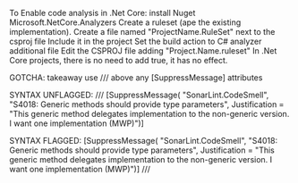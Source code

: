 To Enable code analysis in .Net Core:
   install Nuget Microsoft.NetCore.Analyzers
Create a ruleset (ape the existing implementation).
   Create a file named "ProjectName.RuleSet" next to the csproj file
   Include it in the project
   Set the build action to C# analyzer additional file
   Edit the CSPROJ file adding "<CodeAnalysisRuleSet>Project.Name.ruleset</CodeAnalysisRuleSet>"
   In .Net Core projects, there is no need to add <RunCodeAnalysis>true</RunCodeAnalysis>, it has no effect.


GOTCHA:  takeaway use /// <inheritdoc/> above any [SuppressMessage] attributes

SYNTAX UNFLAGGED:
      /// <inheritdoc/>
      [SuppressMessage(
         "SonarLint.CodeSmell",
         "S4018: Generic methods should provide type parameters",
         Justification = "This generic method delegates implementation to the non-generic version.  I want one implementation (MWP)")]

SYNTAX FLAGGED:
      [SuppressMessage(
         "SonarLint.CodeSmell",
         "S4018: Generic methods should provide type parameters",
         Justification = "This generic method delegates implementation to the non-generic version.  I want one implementation (MWP)")]
      /// <inheritdoc/>